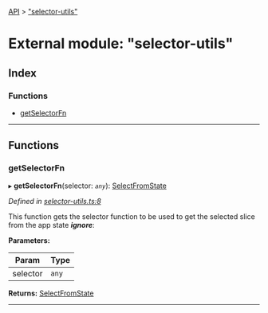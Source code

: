 [API](../README.md) > ["selector-utils"](../modules/_selector_utils_.md)

# External module: "selector-utils"

## Index

### Functions

* [getSelectorFn](_selector_utils_.md#getselectorfn)

---

## Functions

<a id="getselectorfn"></a>

###  getSelectorFn

▸ **getSelectorFn**(selector: *`any`*): [SelectFromState](_internals_.md#selectfromstate)

*Defined in [selector-utils.ts:8](https://github.com/amcdnl/ngxs/blob/4ba1032/packages/store/src/selector-utils.ts#L8)*

This function gets the selector function to be used to get the selected slice from the app state
*__ignore__*: 

**Parameters:**

| Param | Type |
| ------ | ------ |
| selector | `any` | 

**Returns:** [SelectFromState](_internals_.md#selectfromstate)

___

